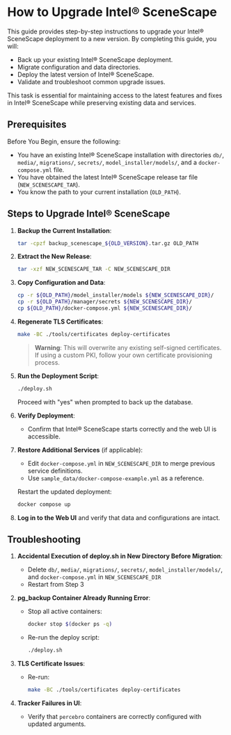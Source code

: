 # How to Upgrade Intel® SceneScape

This guide provides step-by-step instructions to upgrade your Intel® SceneScape deployment to a new version. By completing this guide, you will:

- Back up your existing Intel® SceneScape deployment.
- Migrate configuration and data directories.
- Deploy the latest version of Intel® SceneScape.
- Validate and troubleshoot common upgrade issues.

This task is essential for maintaining access to the latest features and fixes in Intel® SceneScape while preserving existing data and services.

## Prerequisites

Before You Begin, ensure the following:

- You have an existing Intel® SceneScape installation with directories `db/`, `media/`, `migrations/`, `secrets/`, `model_installer/models/`, and a `docker-compose.yml` file.
- You have obtained the latest Intel® SceneScape release tar file (`NEW_SCENESCAPE_TAR`).
- You know the path to your current installation (`OLD_PATH`).

## Steps to Upgrade Intel® SceneScape

1. **Backup the Current Installation**:

   ```bash
   tar -cpzf backup_scenescape_${OLD_VERSION}.tar.gz OLD_PATH
   ```

2. **Extract the New Release**:

   ```bash
   tar -xzf NEW_SCENESCAPE_TAR -C NEW_SCENESCAPE_DIR
   ```

3. **Copy Configuration and Data**:

   ```bash
   cp -r ${OLD_PATH}/model_installer/models ${NEW_SCENESCAPE_DIR}/
   cp -r ${OLD_PATH}/manager/secrets ${NEW_SCENESCAPE_DIR}/
   cp ${OLD_PATH}/docker-compose.yml ${NEW_SCENESCAPE_DIR}/
   ```

4. **Regenerate TLS Certificates**:

   ```bash
   make -BC ./tools/certificates deploy-certificates
   ```

   > **Warning**: This will overwrite any existing self-signed certificates. If using a custom PKI, follow your own certificate provisioning process.

5. **Run the Deployment Script**:

   ```bash
   ./deploy.sh
   ```

   Proceed with "yes" when prompted to back up the database.

6. **Verify Deployment**:
   - Confirm that Intel® SceneScape starts correctly and the web UI is accessible.

7. **Restore Additional Services** (if applicable):
   - Edit `docker-compose.yml` in `NEW_SCENESCAPE_DIR` to merge previous service definitions.
   - Use `sample_data/docker-compose-example.yml` as a reference.

   Restart the updated deployment:

   ```bash
   docker compose up
   ```

8. **Log in to the Web UI** and verify that data and configurations are intact.

## Troubleshooting

1. **Accidental Execution of deploy.sh in New Directory Before Migration**:
   - Delete `db/`, `media/`, `migrations/`, `secrets/`, `model_installer/models/`, and `docker-compose.yml` in `NEW_SCENESCAPE_DIR`
   - Restart from Step 3

2. **pg_backup Container Already Running Error**:
   - Stop all active containers:
     ```bash
     docker stop $(docker ps -q)
     ```
   - Re-run the deploy script:
     ```bash
     ./deploy.sh
     ```

3. **TLS Certificate Issues**:
   - Re-run:
     ```bash
     make -BC ./tools/certificates deploy-certificates
     ```

4. **Tracker Failures in UI**:
   - Verify that `percebro` containers are correctly configured with updated arguments.
